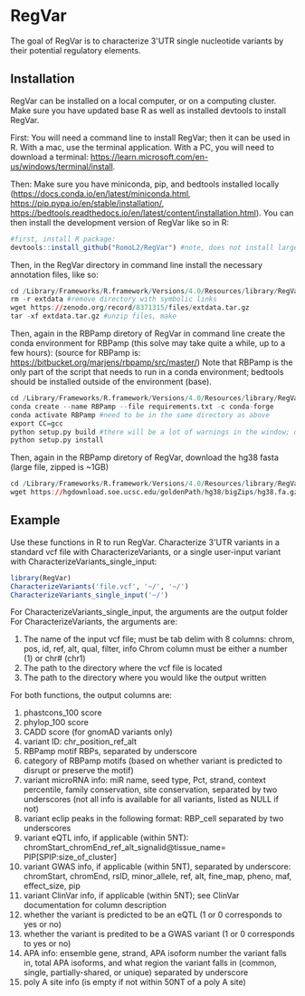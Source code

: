 
# RegVar

<!-- badges: start -->
<!-- badges: end -->

The goal of RegVar is to characterize 3'UTR single nucleotide variants by their potential regulatory elements.

## Installation
RegVar can be installed on a local computer, or on a computing cluster. Make sure you have updated base R as well as installed devtools to install RegVar.

First: You will need a command line to install RegVar; then it can be used in R. With a mac, use the terminal application. With a PC, you will need to download a terminal: https://learn.microsoft.com/en-us/windows/terminal/install.

Then: Make sure you have miniconda, pip, and bedtools installed locally (https://docs.conda.io/en/latest/miniconda.html, https://pip.pypa.io/en/stable/installation/, https://bedtools.readthedocs.io/en/latest/content/installation.html). You can then install the development version of RegVar like so in R:

``` r
#first, install R package: 
devtools::install_github("RomoL2/RegVar") #note, does not install large files
```

Then, in the RegVar directory in command line install the necessary annotation files, like so:
``` r
cd /Library/Frameworks/R.framework/Versions/4.0/Resources/library/RegVar
rm -r extdata #remove directory with symbolic links
wget https://zenodo.org/record/8371315/files/extdata.tar.gz 
tar -xf extdata.tar.gz #unzip files, make
```

Then, again in the RBPamp diretory of RegVar in command line create the conda environment for RBPamp (this solve may take quite a while, up to a few hours):
(source for RBPamp is: https://bitbucket.org/marjens/rbpamp/src/master/)
Note that RBPamp is the only part of the script that needs to run in a conda environment; bedtools should be installed outside of the environment (base).
``` r
cd /Library/Frameworks/R.framework/Versions/4.0/Resources/library/RegVar/extdata/RBPamp
conda create --name RBPamp --file requirements.txt -c conda-forge
conda activate RBPamp #need to be in the same directory as above
export CC=gcc
python setup.py build #there will be a lot of warnings in the window; don't worry unless build fails
python setup.py install
```

Then, again in the RBPamp diretory of RegVar, download the hg38 fasta (large file, zipped is ~1GB)
``` r
cd /Library/Frameworks/R.framework/Versions/4.0/Resources/library/RegVar/extdata
wget https://hgdownload.soe.ucsc.edu/goldenPath/hg38/bigZips/hg38.fa.gz
```

## Example

Use these functions in R to run RegVar. 
Characterize 3'UTR variants in a standard vcf file with CharacterizeVariants, or a single user-input variant with CharacterizeVariants_single_input:

``` r
library(RegVar)
CharacterizeVariants('file.vcf', '~/', '~/')
CharacterizeVariants_single_input('~/')

```
For CharacterizeVariants_single_input, the arguments are the output folder
For CharacterizeVariants, the arguments are:
1. The name of the input vcf file; must be tab delim with 8 columns:
chrom, pos, id, ref, alt, qual, filter, info
Chrom column must be either a number (1) or chr# (chr1)
2. The path to the directory where the vcf file is located
3. The path to the directory where you would like the output written

For both functions, the output columns are:
1. phastcons_100 score
2. phylop_100 score
3. CADD score (for gnomAD variants only)
4. variant ID: chr_position_ref_alt
5. RBPamp motif RBPs, separated by underscore
6. category of RBPamp motifs (based on whether variant is predicted to disrupt or preserve the motif)
7. variant microRNA info: miR name, seed type, Pct, strand, context percentile, family conservation, site conservation, separated by two underscores (not all info is available for all variants, listed as NULL if not)
8. variant eclip peaks in the following format: RBP_cell separated by two underscores 
9. variant eQTL info, if applicable (within 5NT): chromStart_chromEnd_ref_alt_signalid@tissue_name= PIP[SPIP:size_of_cluster]
10. variant GWAS info, if applicable (within 5NT), separated by underscore: chromStart, chromEnd, rsID, minor_allele, ref, alt, fine_map, pheno, maf, effect_size, pip
11. variant ClinVar info, if applicable (within 5NT); see ClinVar documentation for column description
12. whether the variant is predicted to be an eQTL (1 or 0 corresponds to yes or no)
13. whether the variant is predited to be a GWAS variant (1 or 0 corresponds to yes or no)
14. APA info: ensemble gene, strand, APA isoform number the variant falls in, total APA isoforms, and what region the variant falls in (common, single, partially-shared, or unique) separated by underscore
15. poly A site info (is empty if not within 50NT of a poly A site)
